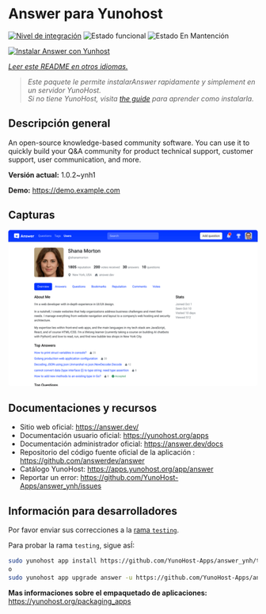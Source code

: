 <!--
Este archivo README esta generado automaticamente<https://github.com/YunoHost/apps/tree/master/tools/readme_generator>
No se debe editar a mano.
-->

# Answer para Yunohost

[![Nivel de integración](https://apps.yunohost.org/badge/integration/answer)](https://ci-apps.yunohost.org/ci/apps/answer/)
![Estado funcional](https://apps.yunohost.org/badge/state/answer)
![Estado En Mantención](https://apps.yunohost.org/badge/maintained/answer)

[![Instalar Answer con Yunhost](https://install-app.yunohost.org/install-with-yunohost.svg)](https://install-app.yunohost.org/?app=answer)

*[Leer este README en otros idiomas.](./ALL_README.md)*

> *Este paquete le permite instalarAnswer rapidamente y simplement en un servidor YunoHost.*  
> *Si no tiene YunoHost, visita [the guide](https://yunohost.org/install) para aprender como instalarla.*

## Descripción general

An open-source knowledge-based community software. You can use it to quickly build your Q&A community for product technical support, customer support, user communication, and more.


**Versión actual:** 1.0.2~ynh1

**Demo:** <https://demo.example.com>

## Capturas

![Captura de Answer](./doc/screenshots/screenshot.png)

## Documentaciones y recursos

- Sitio web oficial: <https://answer.dev/>
- Documentación usuario oficial: <https://yunohost.org/apps>
- Documentación administrador oficial: <https://answer.dev/docs>
- Repositorio del código fuente oficial de la aplicación : <https://github.com/answerdev/answer>
- Catálogo YunoHost: <https://apps.yunohost.org/app/answer>
- Reportar un error: <https://github.com/YunoHost-Apps/answer_ynh/issues>

## Información para desarrolladores

Por favor enviar sus correcciones a la [rama `testing`](https://github.com/YunoHost-Apps/answer_ynh/tree/testing).

Para probar la rama `testing`, sigue asÍ:

```bash
sudo yunohost app install https://github.com/YunoHost-Apps/answer_ynh/tree/testing --debug
o
sudo yunohost app upgrade answer -u https://github.com/YunoHost-Apps/answer_ynh/tree/testing --debug
```

**Mas informaciones sobre el empaquetado de aplicaciones:** <https://yunohost.org/packaging_apps>
